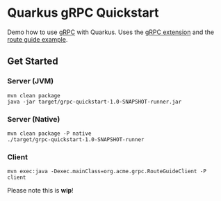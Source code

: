 # Quarkus gRPC Quickstart

Demo how to use [gRPC](https://grpc.io/) with Quarkus. Uses the [gRPC extension](https://github.com/hpehl/quarkus-grpc-extension) and the [route guide example](https://github.com/grpc/grpc-java/tree/v1.18.0/examples#grpc-examples).

## Get Started

### Server (JVM)

```
mvn clean package
java -jar target/grpc-quickstart-1.0-SNAPSHOT-runner.jar  
```

### Server (Native)

```
mvn clean package -P native
./target/grpc-quickstart-1.0-SNAPSHOT-runner  
```

### Client

```
mvn exec:java -Dexec.mainClass=org.acme.grpc.RouteGuideClient -P client
```

Please note this is **wip**!
